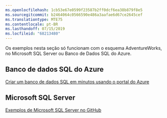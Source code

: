 ```yaml
---
ms.openlocfilehash: 1cb53e67e0599f23587b2ff0dcf6ea38b879f8e5
ms.sourcegitcommit: b2464064c0566590e486a3aafae6d67ce2645cef
ms.translationtype: MTE75
ms.contentlocale: pt-BR
ms.lasthandoff: 07/15/2019
ms.locfileid: "68213480"
---
```

 Os exemplos nesta seção só funcionam com o esquema AdventureWorks, no Microsoft SQL Server ou Banco de Dados SQL do Azure.  
 
 ## <a name="azure-sql-database"></a>Banco de dados SQL do Azure
 [Criar um banco de dados SQL em minutos usando o portal do Azure](https://azure.microsoft.com/documentation/articles/sql-database-get-started/)
 
 ## <a name="microsoft-sql-server"></a>Microsoft SQL Server 
 [Exemplos de Microsoft SQL Server no GitHub](https://github.com/Microsoft/sql-server-samples/releases/tag/adventureworks)
